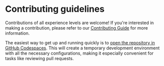 # Contributing guidelines

Contributions of all experience levels are welcome! If you're interested in making a contribution,
please refer to our [Contributing Guide](https://vizro.readthedocs.io/en/stable/pages/explanation/contributing/) for more information.

The easiest way to get up and running quickly is to [open the repository in GitHub Codespaces](https://github.com/codespaces/new?hide_repo_select=true&ref=main&repo=626855142). This will create a temporary development environment with all the necessary configurations, making it especially convenient for tasks like reviewing pull requests.
